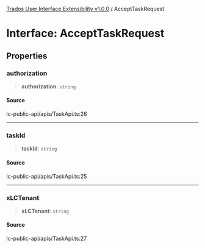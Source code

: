 [Trados User Interface Extensibility v1.0.0](../wiki/globals) / AcceptTaskRequest

# Interface: AcceptTaskRequest

## Properties

### authorization

> **authorization**: `string`

#### Source

lc-public-api/apis/TaskApi.ts:26

***

### taskId

> **taskId**: `string`

#### Source

lc-public-api/apis/TaskApi.ts:25

***

### xLCTenant

> **xLCTenant**: `string`

#### Source

lc-public-api/apis/TaskApi.ts:27

